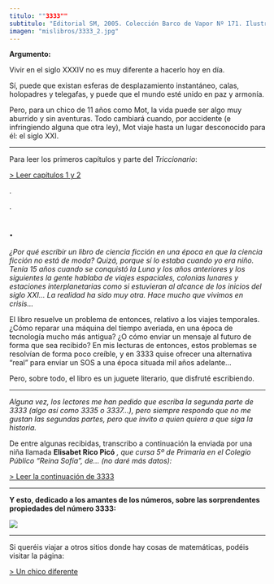 ```yaml
---
titulo: ""3333""
subtitulo: "Editorial SM, 2005. Colección Barco de Vapor Nº 171. Ilustraciones de *Tesa González*"
imagen: "mislibros/3333_2.jpg"
---
```

 **Argumento:**

Vivir en el siglo XXXIV no es muy diferente a hacerlo hoy en día.

Sí, puede que existan esferas de desplazamiento instantáneo, calas, holopadres y telegafas, y puede que el mundo esté unido en paz y armonía.

Pero, para un chico de 11 años como Mot, la vida puede ser algo muy aburrido y sin aventuras. Todo cambiará cuando, por accidente (e infringiendo alguna que otra ley), Mot viaje hasta un lugar desconocido para él: el siglo XXI.

* * *

Para leer los primeros capítulos y parte del _Triccionario_:

[> Leer capítulos 1 y 2](/ver/paraleer/3333-capitulo)

.

.

## .

_¿Por qué escribir un libro de ciencia ficción en una época en que la ciencia ficción no está de moda? Quizá, porque sí lo estaba cuando yo era niño. Tenía 15 años cuando se conquistó la Luna y los años anteriores y los siguientes la gente hablaba de viajes espaciales, colonias lunares y estaciones interplanetarias como si estuvieran al alcance de los inicios del siglo XXI… La realidad ha sido muy otra. Hace mucho que vivimos en crisis…_

El libro resuelve un problema de entonces, relativo a los viajes temporales. ¿Cómo reparar una máquina del tiempo averiada, en una época de tecnología mucho más antigua? ¿O cómo enviar un mensaje al futuro de forma que sea recibido? En mis lecturas de entonces, estos problemas se resolvían de forma poco creíble, y en 3333 quise ofrecer una alternativa “real” para enviar un SOS a una época situada mil años adelante…

Pero, sobre todo, el libro es un juguete literario, que disfruté escribiendo.

* * *

_Alguna vez, los lectores me han pedido que escriba la segunda parte de 3333 (algo así como 3335 o 3337…), pero siempre respondo que no me gustan las segundas partes, pero que invito a quien quiera a que siga la historia._

De entre algunas recibidas, transcribo a continuación la enviada por una niña llamada **Elisabet Rico Picó** _, que cursa 5º de Primaria en el Colegio Público “Reina Sofía”, de… (no daré más datos):_

[> Leer la continuación de 3333](/ver/paraleer/3333-elisabet)

* * *

**Y esto, dedicado a los amantes de los números, sobre las sorprendentes propiedades del número 3333:**

![](/imagenes/mislibros/chico_3333dos.jpg)

* * *

Si queréis viajar a otros sitios donde hay cosas de matemáticas, podéis visitar la página:

[> Un chico diferente](http://www.ricardogomez.com/ver/mislibros/unchicodiferente)

